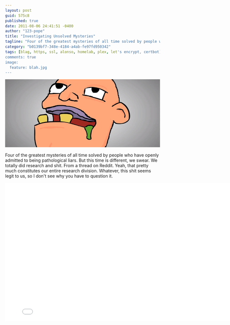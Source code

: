 ```yaml
---
layout: post
guid: 575c8
published: true
date: 2011-08-06 24:41:51 -0400
author: "123-pope"
title: "Investigating Unsolved Mysteries"
tagline: "Four of the greatest mysteries of all time solved by people who have openly admitted to being pathological liars. But this time is different, we swear. We totally did research and shit. From a thread on Reddit. Yeah, that pretty much constitutes our entire research division. Whatever, this shit seems legit to us, so I don\'t see why you have to question it."
category: "b0139bf7-348e-4184-a4ab-fe97fd950342"
tags: [blag, https, ssl, alonso, homelab, plex, let's encrypt, certbot]
comments: true
image:
  feature: blah.jpg
---
```


![](/assets/img/lol/investigatingunsolvedmysteries.png)

Four of the greatest mysteries of all time solved by people who have openly admitted to being pathological liars. But this time is different, we swear. We totally did research and shit. From a thread on Reddit. Yeah, that pretty much constitutes our entire research division. Whatever, this shit seems legit to us, so I don't see why you have to question it.

<iframe width="800" height="450" src="//www.youtube.com/embed/C7M7v-cpFC0" frameborder="0" allowfullscreen=""></iframe>